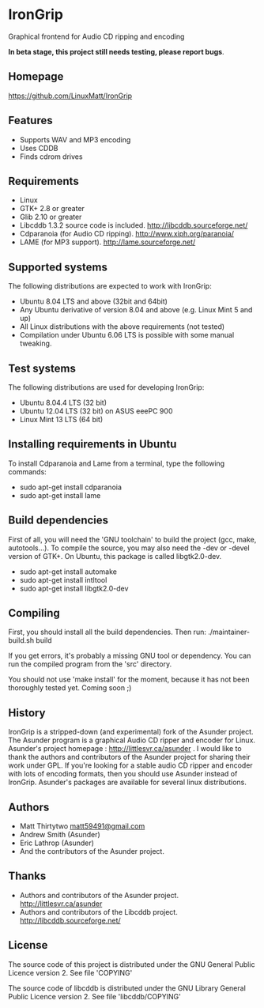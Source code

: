 IronGrip
========
Graphical frontend for Audio CD ripping and encoding

**In beta stage, this project still needs testing, please report bugs**.

Homepage
--------
https://github.com/LinuxMatt/IronGrip

Features
--------
- Supports WAV and MP3 encoding
- Uses CDDB
- Finds cdrom drives

Requirements
------------
- Linux
- GTK+ 2.8 or greater
- Glib 2.10 or greater
- Libcddb 1.3.2 source code is included.
  http://libcddb.sourceforge.net/
- Cdparanoia (for Audio CD ripping).
  http://www.xiph.org/paranoia/
- LAME (for MP3 support).
  http://lame.sourceforge.net/

Supported systems
-----------------
The following distributions are expected to work with IronGrip:
- Ubuntu 8.04 LTS and above (32bit and 64bit)
- Any Ubuntu derivative of version 8.04 and above (e.g. Linux Mint 5 and up)
- All Linux distributions with the above requirements (not tested)
- Compilation under Ubuntu 6.06 LTS is possible with some manual tweaking.

Test systems
------------
The following distributions are used for developing IronGrip:
- Ubuntu 8.04.4 LTS (32 bit)
- Ubuntu 12.04 LTS (32 bit) on ASUS eeePC 900
- Linux Mint 13 LTS (64 bit)

Installing requirements in Ubuntu
---------------------------------
To install Cdparanoia and Lame from a terminal, type the following commands:
- sudo apt-get install cdparanoia
- sudo apt-get install lame

Build dependencies
------------------
First of all, you will need the 'GNU toolchain' to build the project (gcc, make, autotools...).
To compile the source, you may also need the -dev or -devel version of GTK+.
On Ubuntu, this package is called libgtk2.0-dev.
- sudo apt-get install automake
- sudo apt-get install intltool
- sudo apt-get install libgtk2.0-dev

Compiling
---------
First, you should install all the build dependencies.
Then run:
./maintainer-build.sh build

If you get errors, it's probably a missing GNU tool or dependency.
You can run the compiled program from the 'src' directory.

You should not use 'make install' for the moment, because it has not been thoroughly tested yet.
Coming soon ;)

History
-------
IronGrip is a stripped-down (and experimental) fork of the Asunder project.
The Asunder program is a graphical Audio CD ripper and encoder for Linux.
Asunder's project homepage : http://littlesvr.ca/asunder .
I would like to thank the authors and contributors of the Asunder project for sharing their work under GPL.
If you're looking for a stable audio CD ripper and encoder with lots of encoding formats, then you should use Asunder instead of IronGrip.
Asunder's packages are available for several linux distributions.

Authors
-------
- Matt Thirtytwo <matt59491@gmail.com>
- Andrew Smith (Asunder)
- Eric Lathrop (Asunder)
- And the contributors of the Asunder project.

Thanks
------
- Authors and contributors of the Asunder project. http://littlesvr.ca/asunder
- Authors and contributors of the Libcddb project. http://libcddb.sourceforge.net/

License
-------
The source code of this project is distributed under the GNU General Public Licence version 2.
See file 'COPYING'

The source code of libcddb is distributed under the GNU Library General Public Licence version 2.
See file 'libcddb/COPYING'

